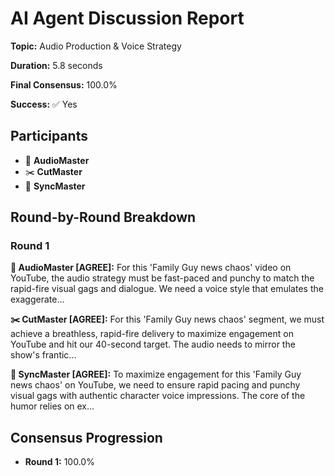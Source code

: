 # AI Agent Discussion Report

**Topic:** Audio Production & Voice Strategy

**Duration:** 5.8 seconds

**Final Consensus:** 100.0%

**Success:** ✅ Yes

## Participants

- 🎵 **AudioMaster**
- ✂️ **CutMaster**
- 🎯 **SyncMaster**

## Round-by-Round Breakdown

### Round 1

**🎵 AudioMaster [AGREE]:** For this 'Family Guy news chaos' video on YouTube, the audio strategy must be fast-paced and punchy to match the rapid-fire visual gags and dialogue. We need a voice style that emulates the exaggerate...

**✂️ CutMaster [AGREE]:** For this 'Family Guy news chaos' segment, we must achieve a breathless, rapid-fire delivery to maximize engagement on YouTube and hit our 40-second target. The audio needs to mirror the show's frantic...

**🎯 SyncMaster [AGREE]:** To maximize engagement for this 'Family Guy news chaos' on YouTube, we need to ensure rapid pacing and punchy visual gags with authentic character voice impressions. The core of the humor relies on ex...

## Consensus Progression

- **Round 1:** 100.0%
